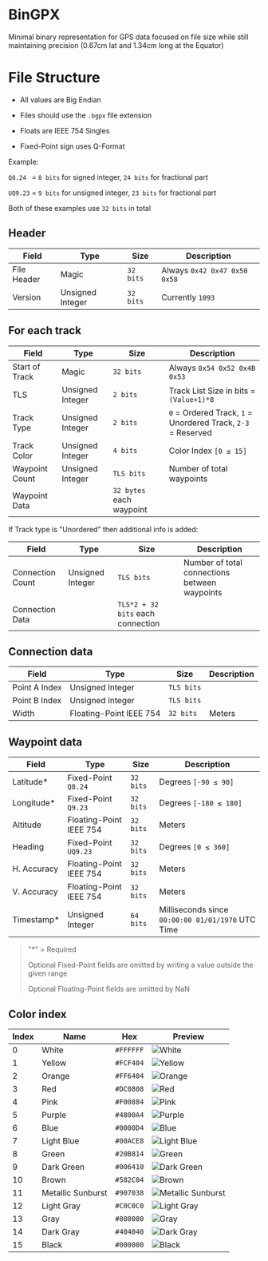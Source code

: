 # BinGPX
Minimal binary representation for GPS data focused on file size
while still maintaining precision (0.67cm lat and 1.34cm long at the Equator)

# File Structure

* All values are Big Endian

* Files should use the `.bgpx` file extension

* Floats are IEEE 754 Singles

* Fixed-Point sign uses Q-Format

Example:

`Q8.24 ` = `8 bits` for signed integer, `24 bits` for fractional part

`UQ9.23` = `9 bits` for unsigned integer, `23 bits` for fractional part

Both of these examples use `32 bits` in total

## Header

| Field        | Type             | Size      | Description                  |
|--------------|------------------|-----------|------------------------------|
| File Header  | Magic            | `32 bits` | Always `0x42 0x47 0x50 0x58` |
| Version      | Unsigned Integer | `32 bits` | Currently `1093`             |

## For each track

| Field          | Type             | Size                     | Description                                                  |
|----------------|------------------|--------------------------|--------------------------------------------------------------|
| Start of Track | Magic            | `32 bits`                | Always `0x54 0x52 0x4B 0x53`                                 |
| TLS            | Unsigned Integer | `2 bits`                 | Track List Size in bits = `(Value+1)*8`                      |
| Track Type     | Unsigned Integer | `2 bits`                 | `0` = Ordered Track, `1` = Unordered Track, `2-3` = Reserved |
| Track Color    | Unsigned Integer | `4 bits`                 | Color Index `[0 ≤ 15]`                                       |
| Waypoint Count | Unsigned Integer | `TLS bits`               | Number of total waypoints                                    |
| Waypoint Data  |                  | `32 bytes` each waypoint |                                                              |

If Track type is "Unordered" then additional info is added:

| Field            | Type             | Size                              | Description                                   |
|------------------|------------------|-----------------------------------|-----------------------------------------------|
| Connection Count | Unsigned Integer | `TLS bits`                        | Number of total connections between waypoints |
| Connection Data  |                  | `TLS*2 + 32 bits` each connection |                                               |

## Connection data

| Field         | Type                    | Size       | Description |
|---------------|-------------------------|------------|-------------|
| Point A Index | Unsigned Integer        | `TLS bits` |             |
| Point B Index | Unsigned Integer        | `TLS bits` |             |
| Width         | Floating-Point IEEE 754 | `32 bits`  | Meters      |

## Waypoint data

| Field       | Type                    | Size      | Description                                       |
|-------------|-------------------------|-----------|---------------------------------------------------|
| Latitude\*  | Fixed-Point `Q8.24`     | `32 bits` | Degrees `[-90 ≤ 90]`                              |
| Longitude\* | Fixed-Point `Q9.23`     | `32 bits` | Degrees `[-180 ≤ 180]`                            |
| Altitude    | Floating-Point IEEE 754 | `32 bits` | Meters                                            |
| Heading     | Fixed-Point `UQ9.23`    | `32 bits` | Degrees `[0 ≤ 360]`                               |
| H. Accuracy | Floating-Point IEEE 754 | `32 bits` | Meters                                            |
| V. Accuracy | Floating-Point IEEE 754 | `32 bits` | Meters                                            |
| Timestamp*  | Unsigned Integer        | `64 bits` | Milliseconds since `00:00:00 01/01/1970` UTC Time |

>"\*" = Required
>
>Optional Fixed-Point fields are omitted by writing a value outside the given range
>
>Optional Floating-Point fields are omitted by NaN

## Color index

| Index | Name              | Hex       | Preview                                                                                                       |
|-------|-------------------|-----------|---------------------------------------------------------------------------------------------------------------|
| 0     | White             | `#FFFFFF` | ![White](https://img.shields.io/badge/%20%20-%23FFFFFF?style=for-the-badge&logo=&logoColor=white)             |
| 1     | Yellow            | `#FCF404` | ![Yellow](https://img.shields.io/badge/%20%20-%23FCF404?style=for-the-badge&logo=&logoColor=white)            |
| 2     | Orange            | `#FF6404` | ![Orange](https://img.shields.io/badge/%20%20-%23FF6404?style=for-the-badge&logo=&logoColor=white)            |
| 3     | Red               | `#DC0808` | ![Red](https://img.shields.io/badge/%20%20-%23DC0808?style=for-the-badge&logo=&logoColor=white)               |
| 4     | Pink              | `#F00884` | ![Pink](https://img.shields.io/badge/%20%20-%23F00884?style=for-the-badge&logo=&logoColor=white)              |
| 5     | Purple            | `#4800A4` | ![Purple](https://img.shields.io/badge/%20%20-%234800A4?style=for-the-badge&logo=&logoColor=white)            |
| 6     | Blue              | `#0000D4` | ![Blue](https://img.shields.io/badge/%20%20-%230000D4?style=for-the-badge&logo=&logoColor=white)              |
| 7     | Light Blue        | `#00ACE8` | ![Light Blue](https://img.shields.io/badge/%20%20-%2300ACE8?style=for-the-badge&logo=&logoColor=white)        |
| 8     | Green             | `#20B814` | ![Green](https://img.shields.io/badge/%20%20-%2320B814?style=for-the-badge&logo=&logoColor=white)             |
| 9     | Dark Green        | `#006410` | ![Dark Green](https://img.shields.io/badge/%20%20-%23006410?style=for-the-badge&logo=&logoColor=white)        |
| 10    | Brown             | `#582C04` | ![Brown](https://img.shields.io/badge/%20%20-%23582C04?style=for-the-badge&logo=&logoColor=white)             |
| 11    | Metallic Sunburst | `#907038` | ![Metallic Sunburst](https://img.shields.io/badge/%20%20-%23907038?style=for-the-badge&logo=&logoColor=white) |
| 12    | Light Gray        | `#C0C0C0` | ![Light Gray](https://img.shields.io/badge/%20%20-%23C0C0C0?style=for-the-badge&logo=&logoColor=white)        |
| 13    | Gray              | `#808080` | ![Gray](https://img.shields.io/badge/%20%20-%23808080?style=for-the-badge&logo=&logoColor=white)              |
| 14    | Dark Gray         | `#404040` | ![Dark Gray](https://img.shields.io/badge/%20%20-%23404040?style=for-the-badge&logo=&logoColor=white)         |
| 15    | Black             | `#000000` | ![Black](https://img.shields.io/badge/%20%20-%23000000?style=for-the-badge&logo=&logoColor=white)             |
